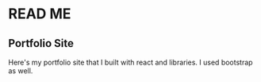 <h1>READ ME</h1>

<h2>Portfolio Site</h2>

<p>Here's my portfolio site that I built with react and libraries. I used bootstrap as well.</p>
